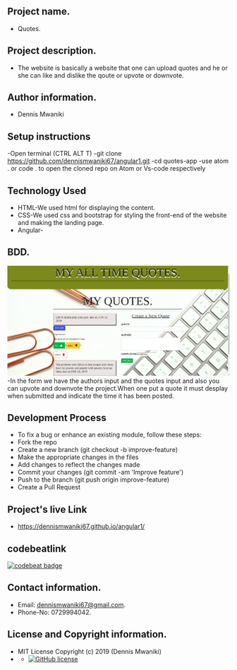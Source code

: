 ## Project name.
- Quotes.

## Project description.
- The website is basically a website that one can upload quotes and he or she can like and dislike the qoute or upvote or downvote.

## Author information.
 - Dennis Mwaniki
 
## Setup instructions 
-Open terminal (CTRL ALT T)
-git clone https://github.com/dennismwaniki67/angular1.git
-cd quotes-app
-use atom . or code . to open the cloned repo on Atom or Vs-code respectively

## Technology Used
 - HTML-We used html for displaying the content.
 - CSS-We used css and bootstrap for styling the front-end of the website and making the landing page.
 - Angular-

## BDD.
 <img src="src/assets/quotes.png">
 -In the form we have the authors input and the quotes input and also you can upvote and downvote the project.When one put a quote it must desplay when submitted and indicate the time it has been posted.
 
## Development Process
 - To fix a bug or enhance an existing module, follow these steps:
 - Fork the repo
 - Create a new branch (git checkout -b improve-feature)
 - Make the appropriate changes in the files
 - Add changes to reflect the changes made
 - Commit your changes (git commit -am 'Improve feature')
 - Push to the branch (git push origin improve-feature)
 - Create a Pull Request
 
## Project's live Link

 - https://dennismwaniki67.github.io/angular1/
 
 ## codebeatlink
[![codebeat badge](https://codebeat.co/badges/8803441d-b7e0-4be2-bca9-b141880b83d1)](https://codebeat.co/projects/github-com-dennismwaniki67-angular1-master)

## Contact information.
 - Email: dennismwaniki67@gmail.com.
 - Phone-No: 0729994042.
 
## License and Copyright information.
 - MIT License Copyright (c) 2019 (Dennis Mwaniki)
 - - [![GitHub license](https://img.shields.io/github/license/Naereen/StrapDown.js.svg)](https://github.com/Naereen/StrapDown.js/blob/master/LICENSE)
